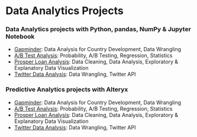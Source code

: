 # Data Analytics Projects

### Data Analytics projects with Python, pandas, NumPy & Jupyter Notebook

- [Gapminder](https://github.com/currentco/data-analytics/tree/main/gapminder): Data Analysis for Country Development, Data Wrangling
- [A/B Test Analysis](https://github.com/currentco/data-analytics/tree/main/ab-testing): Probability, A/B Testing, Regression, Statistics
- [Prosper Loan Analysis](https://github.com/currentco/data-analytics/tree/main/prosper-loan-data): Data Cleaning, Data Analysis, Exploratory & Explanatory Data Visualization
- [Twitter Data Analysis](https://github.com/currentco/data-analytics/tree/main/twitter-api): Data Wrangling, Twitter API

### Predictive Analytics projects with Alteryx

- [Gapminder](https://github.com/currentco/data-analytics/tree/main/gapminder): Data Analysis for Country Development, Data Wrangling
- [A/B Test Analysis](https://github.com/currentco/data-analytics/tree/main/ab-testing): Probability, A/B Testing, Regression, Statistics
- [Prosper Loan Analysis](https://github.com/currentco/data-analytics/tree/main/prosper-loan-data): Data Cleaning, Data Analysis, Exploratory & Explanatory Data Visualization
- [Twitter Data Analysis](https://github.com/currentco/data-analytics/tree/main/twitter-api): Data Wrangling, Twitter API
